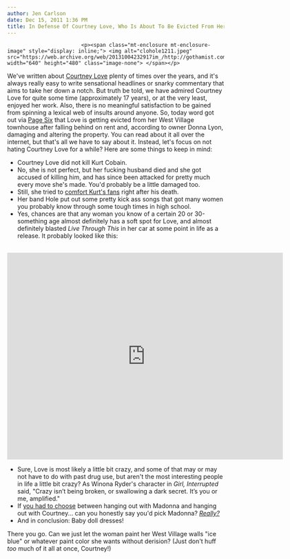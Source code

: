 ```yaml
---
author: Jen Carlson
date: Dec 15, 2011 1:36 PM
title: In Defense Of Courtney Love, Who Is About To Be Evicted From Her West Village Townhouse
---
```



                            
                            
                            
                            <p><span class="mt-enclosure mt-enclosure-image" style="display: inline;"> <img alt="clohole1211.jpeg" src="https://web.archive.org/web/20131004232917im_/http://gothamist.com/attachments/arts_jen/clohole1211.jpeg" width="640" height="480" class="image-none"> </span></p>

<p>We&apos;ve written about <a href="https://web.archive.org/web/20131004232917/http://gothamist.com/tags/courtneylove">Courtney Love</a> plenty of times over the years, and it&apos;s always really easy to write sensational headlines or snarky commentary that aims to take her down a notch. But truth be told, we have admired Courtney Love for quite some time (approximately 17 years), or at the very least, enjoyed her work. Also, there is no meaningful satisfaction to be gained from spinning a lexical web of insults around anyone. So, today word got out via <a href="https://web.archive.org/web/20131004232917/http://www.nypost.com/p/pagesix/love_faces_townhouse_boot_oNPP2s03wSF27YkUWy1QCM">Page Six</a> that Love is getting evicted from her West Village townhouse after falling behind on rent and, according to owner Donna Lyon, damaging and altering the property. You can read about it all over the internet, but that&apos;s all we have to say about it. Instead, let&apos;s focus on not hating Courtney Love for a while? Here are some things to keep in mind:<br>
</p><ul><li>Courtney Love did not kill Kurt Cobain.<br>
</li><li>No, she is not perfect, but her fucking husband died and she got accused of killing him, and has since been attacked for pretty much every move she&apos;s made. You&apos;d probably be a little damaged too.<br>
</li><li>Still, she tried to <a href="https://web.archive.org/web/20131004232917/http://www.youtube.com/watch?v=Xg3fIfqRu74&amp;feature=fvst">comfort Kurt&apos;s fans</a> right after his death.<br>
</li><li>Her band Hole put out some pretty kick ass songs that got many women you probably know through some tough times in high school.<br>
</li><li>Yes, chances are that any woman you know of a certain 20 or 30-something age almost definitely has a soft spot for Love, and almost definitely blasted <em>Live Through This</em> in her car at some point in life as a release. It probably looked like this:</li></ul><br>
<iframe width="640" height="480" src="https://web.archive.org/web/20131004232917if_/http://www.youtube.com/embed/jMduBHqBaD8?start=29" frameborder="0" allowfullscreen></iframe><br>
<ul><li>Sure, Love is most likely a little bit crazy, and some of that may or may not have to do with past drug use, but aren&apos;t the most interesting people in life a little bit crazy? As Winona Ryder&apos;s character in <em>Girl, Interrupted</em> said, &quot;Crazy isn&#x2019;t being broken, or swallowing a dark secret. It&#x2019;s you or me, amplified.&quot; <br>
</li><li>If <a href="https://web.archive.org/web/20131004232917/http://www.youtube.com/watch?v=TBTl611c9fs">you had to choose</a> between hanging out with Madonna and hanging out with Courtney... can you honestly say you&apos;d pick Madonna? <a href="https://web.archive.org/web/20131004232917/http://www.youtube.com/watch?v=YN3S2o2CxmY"><em>Really?</em></a><br>
</li><li>And in conclusion: Baby doll dresses!</li></ul><p></p>

<p>There you go. Can we just let the woman paint her West Village walls &quot;ice blue&quot; or whatever paint color she wants without derision? (Just don&apos;t huff <em>too</em> much of it all at once, Courtney!)</p>
                            
                            
                            